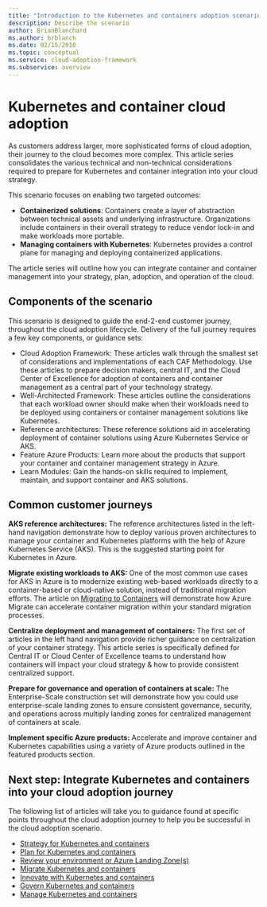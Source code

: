 ```yaml
---
title: "Introduction to the Kubernetes and containers adoption scenario"
description: Describe the scenario
author: BrianBlanchard
ms.author: brblanch
ms.date: 02/15/2010
ms.topic: conceptual
ms.service: cloud-adoption-framework
ms.subservice: overview
---
```


# Kubernetes and container cloud adoption

As customers address larger, more sophisticated forms of cloud adoption, their journey to the cloud becomes more complex. This article series consolidates the various technical and non-technical considerations required to prepare for Kubernetes and container integration into your cloud strategy.

This scenario focuses on enabling two targeted outcomes:

- **Containerized solutions**: Containers create a layer of abstraction between technical assets and underlying infrastructure. Organizations include containers in their overall strategy to reduce vendor lock-in and make workloads more portable.
- **Managing containers with Kubernetes**: Kubernetes provides a control plane for managing and deploying containerized applications.

The article series will outline how you can integrate container and container management into your strategy, plan, adoption, and operation of the cloud.

## Components of the scenario

This scenario is designed to guide the end-2-end customer journey, throughout the cloud adoption lifecycle. Delivery of the full journey requires a few key components, or guidance sets:

- Cloud Adoption Framework: These articles walk through the smallest set of considerations and implementations of each CAF Methodology. Use these articles to prepare decision makers, central IT, and the Cloud Center of Excellence for adoption of containers and container management as a central part of your technology strategy.
- Well-Architected Framework: These articles outline the considerations that each workload owner should make when their workloads need to be deployed using containers or container management solutions like Kubernetes.
- Reference architectures: These reference solutions aid in accelerating deployment of container solutions using Azure Kubernetes Service or AKS.
- Feature Azure Products: Learn more about the products that support your container and container management strategy in Azure.
- Learn Modules: Gain the hands-on skills required to implement, maintain, and support container and AKS solutions.

## Common customer journeys

**AKS reference architectures:** The reference architectures listed in the left-hand navigation demonstrate how to deploy various proven architectures to manage your container and Kubernetes platforms with the help of Azure Kubernetes Service (AKS). This is the suggested starting point for Kubernetes in Azure.

**Migrate existing workloads to AKS:** One of the most common use cases for AKS in Azure is to modernize existing web-based workloads directly to a container-based or cloud-native solution, instead of traditional migration efforts. The article on [Migrating to Containers](./migrate.md) will demonstrate how Azure Migrate can accelerate container migration within your standard migration processes.

**Centralize deployment and management of containers:** The first set of articles in the left hand navigation provide richer guidance on centralization of your container strategy. This article series is specifically defined for Central IT or Cloud Center of Excellence teams to understand how containers will impact your cloud strategy & how to provide consistent centralized support.

**Prepare for governance and operation of containers at scale:** The Enterprise-Scale construction set will demonstrate how you could use enterprise-scale landing zones to ensure consistent governance, security, and operations across multiply landing zones for centralized management of containers at scale.

**Implement specific Azure products:** Accelerate and improve container and Kubernetes capabilities using a variety of Azure products outlined in the featured products section.

## Next step: Integrate Kubernetes and containers into your cloud adoption journey

The following list of articles will take you to guidance found at specific points throughout the cloud adoption journey to help you be successful in the cloud adoption scenario.

- [Strategy for Kubernetes and containers](./strategy.md)
- [Plan for Kubernetes and containers](./plan.md)
- [Review your environment or Azure Landing Zone(s)](./ready.md)
- [Migrate Kubernetes and containers](./migrate.md)
- [Innovate with Kubernetes and containers](./innovate.md)
- [Govern Kubernetes and containers](./govern.md)
- [Manage Kubernetes and containers](./manage.md)